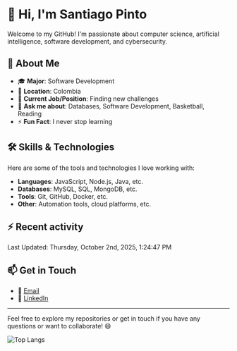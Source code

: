 # 👋 Hi, I'm Santiago Pinto

Welcome to my GitHub! I'm passionate about computer science, artificial intelligence, software development, and cybersecurity.

## 📌 About Me

- 🎓 **Major**: Software Development  
- 📍 **Location**: Colombia  
- 💼 **Current Job/Position**: Finding new challenges  
- 💬 **Ask me about**: Databases, Software Development, Basketball, Reading  
- ⚡ **Fun Fact**: I never stop learning  

## 🛠️ Skills & Technologies

Here are some of the tools and technologies I love working with:

- **Languages**: JavaScript, Node.js, Java, etc.  
- **Databases**: MySQL, SQL, MongoDB, etc.  
- **Tools**: Git, GitHub, Docker, etc.  
- **Other**: Automation tools, cloud platforms, etc.  

## :zap: Recent activity
<!--RECENT_ACTIVITY:start-->
<!--RECENT_ACTIVITY:end-->
<!--RECENT_ACTIVITY:last_update-->
Last Updated: Thursday, October 2nd, 2025, 1:24:47 PM
<!--RECENT_ACTIVITY:last_update_end-->

## 📫 Get in Touch

- 📧 [Email](mailto:santi_pinto@outlook.com)  
- 💼 [LinkedIn](https://www.linkedin.com/in/santiago-pinto-rodriguez/)  

---

Feel free to explore my repositories or get in touch if you have any questions or want to collaborate! 😄

![Top Langs](https://github-readme-stats.vercel.app/api/top-langs/?username=SanthyPinto&layout=compact)
